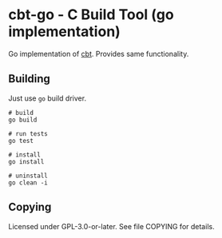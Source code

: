 # cbt-go - C Build Tool (go implementation)
Go implementation of [cbt][]. Provides same functionality.

## Building
Just use `go` build driver.

    # build
    go build

    # run tests
    go test

    # install
    go install

    # uninstall
    go clean -i

## Copying
Licensed under GPL-3.0-or-later. See file COPYING for details.

[cbt]: https://sr.ht/~kurth4cker/cbt
